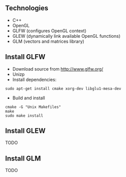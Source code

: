 Technologies
------------
* C++
* OpenGL
* GLFW (configures OpenGL context)
* GLEW (dynamically link available OpenGL functions)
* GLM (vectors and matrices library)

Install GLFW
------------
* Download source from http://www.glfw.org/
* Unizp
* Install dependencies:

```
sudo apt-get install cmake xorg-dev libglu1-mesa-dev
```

* Build and install

```
cmake -G "Unix Makefiles"
make
sudo make install
```

Install GLEW
------------
TODO

Install GLM
-----------
TODO

